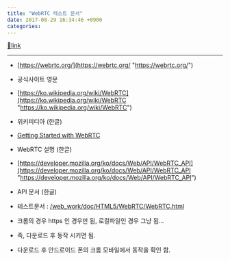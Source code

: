 ```yaml
---
title: "WebRTC 테스트 문서"
date: 2017-08-29 16:34:46 +0900
categories: 
---
```

[🔗link](http://www.mins01.com/mh/tech/read/1110)
***


- [https://webrtc.org/](https://webrtc.org/ "https://webrtc.org/")
- 공식사이트 영문

- [https://ko.wikipedia.org/wiki/WebRTC](https://ko.wikipedia.org/wiki/WebRTC "https://ko.wikipedia.org/wiki/WebRTC")
- 위키피디아 (한글)

- [Getting Started with WebRTC](https://www.html5rocks.com/ko/tutorials/webrtc/basics/ "Getting Started with WebRTC") 
- WebRTC 설명 (한글)

- [https://developer.mozilla.org/ko/docs/Web/API/WebRTC_API](https://developer.mozilla.org/ko/docs/Web/API/WebRTC_API "https://developer.mozilla.org/ko/docs/Web/API/WebRTC_API")
- API 문서 (한글)

- 테스트문서 : [/web_work/doc/HTML5/WebRTC/WebRTC.html](http://www.mins01.com/web_work/doc/HTML5/WebRTC/WebRTC.html "/web_work/doc/HTML5/WebRTC/WebRTC.html")
- 크롬의 경우 https 인 경우만 됨, 로컬파일인 경우 그냥 됨...
- 즉, 다운로드 후 동작 시키면 됨.
- 다운로드 후 안드로이드 폰의 크롬 모바일에서 동작을 확인 함.



